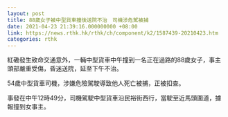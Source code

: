 ```yaml
---
layout: post
title: 88歲女子被中型貨車撞後送院不治　司機涉危駕被捕
date: 2021-04-23 21:39:16.000000000 +08:00
link: https://news.rthk.hk/rthk/ch/component/k2/1587439-20210423.htm
categories: rthk
---
```


紅磡發生致命交通意外，一輛中型貨車中午撞到一名正在過路的88歲女子，事主頭部嚴重受傷，昏迷送院，延至下午不治。

54歲中型貨車司機，涉嫌危險駕駛導致他人死亡被捕，正被扣查。

事發在中午12時49分，司機駕駛中型貨車沿民裕街西行，當駛至近馬頭圍道，據報撞到女事主。

